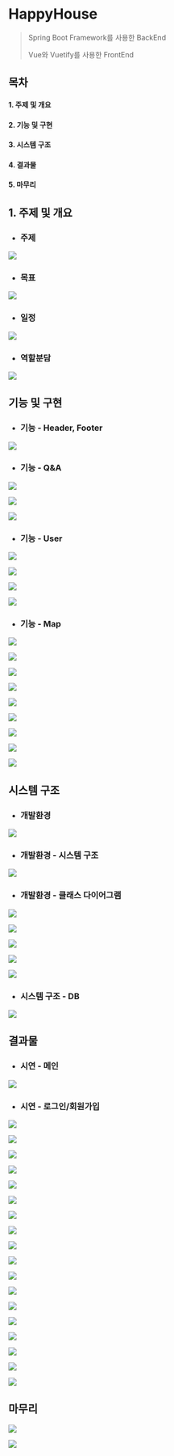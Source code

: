 # HappyHouse

> Spring Boot Framework를 사용한 BackEnd
>
> Vue와 Vuetify를 사용한 FrontEnd



## 목차

#### 1. 주제 및 개요

#### 2. 기능 및 구현

#### 3. 시스템 구조

#### 4. 결과물

#### 5. 마무리



## 1. 주제 및 개요



- ### 주제

![](https://github.com/hwangseonju/Estate-site/blob/main/photo/Estate-site_4.png?raw=true)



- ### 목표

![](https://github.com/hwangseonju/Estate-site/blob/main/photo/Estate-site_5.png?raw=true)



- ### 일정

![](https://github.com/hwangseonju/Estate-site/blob/main/photo/Estate-site_6.png?raw=true)



- ### 역할분담

![](https://github.com/hwangseonju/Estate-site/blob/main/photo/Estate-site_7.png?raw=true)



## 기능 및 구현



- ### 기능 - Header, Footer

![](https://github.com/hwangseonju/Estate-site/blob/main/photo/Estate-site_9.png?raw=true)



- ### 기능 - Q&A

![](https://github.com/hwangseonju/Estate-site/blob/main/photo/Estate-site_10.png?raw=true)



![](https://github.com/hwangseonju/Estate-site/blob/main/photo/Estate-site_11.png?raw=true)



![](https://github.com/hwangseonju/Estate-site/blob/main/photo/Estate-site_12.png?raw=true)

- ### 기능 - User

![](https://github.com/hwangseonju/Estate-site/blob/main/photo/Estate-site_13.png?raw=true)



![](https://github.com/hwangseonju/Estate-site/blob/main/photo/Estate-site_14.png?raw=true)



![](https://github.com/hwangseonju/Estate-site/blob/main/photo/Estate-site_15.png?raw=true)



![](https://github.com/hwangseonju/Estate-site/blob/main/photo/Estate-site_16.png?raw=true)



- ### 기능 - Map

![](https://github.com/hwangseonju/Estate-site/blob/main/photo/Estate-site_17.png?raw=true)



![](https://github.com/hwangseonju/Estate-site/blob/main/photo/Estate-site_18.png?raw=true)



![](https://github.com/hwangseonju/Estate-site/blob/main/photo/Estate-site_19.png?raw=true)



![](https://github.com/hwangseonju/Estate-site/blob/main/photo/Estate-site_20.png?raw=true)



![](https://github.com/hwangseonju/Estate-site/blob/main/photo/Estate-site_21.png?raw=true)



![](https://github.com/hwangseonju/Estate-site/blob/main/photo/Estate-site_22.png?raw=true)



![](https://github.com/hwangseonju/Estate-site/blob/main/photo/Estate-site_23.png?raw=true)



![](https://github.com/hwangseonju/Estate-site/blob/main/photo/Estate-site_24.png?raw=true)



![](https://github.com/hwangseonju/Estate-site/blob/main/photo/Estate-site_25.png?raw=true)



## 시스템 구조



- ### 개발환경

![](https://github.com/hwangseonju/Estate-site/blob/main/photo/Estate-site_27.png?raw=true)



- ### 개발환경 - 시스템 구조

![](https://github.com/hwangseonju/Estate-site/blob/main/photo/Estate-site_28.png?raw=true)



- ### 개발환경 - 클래스 다이어그램



![](https://github.com/hwangseonju/Estate-site/blob/main/photo/Estate-site_29.png?raw=true)

 

![](https://github.com/hwangseonju/Estate-site/blob/main/photo/Estate-site_30.png?raw=true)



![](https://github.com/hwangseonju/Estate-site/blob/main/photo/Estate-site_31.png?raw=true)



![](https://github.com/hwangseonju/Estate-site/blob/main/photo/Estate-site_32.png?raw=true)



![](https://github.com/hwangseonju/Estate-site/blob/main/photo/Estate-site_33.png?raw=true)

- ### 시스템 구조 - DB

![](https://github.com/hwangseonju/Estate-site/blob/main/photo/Estate-site_34.png?raw=true)

## 결과물



- ### 시연 - 메인

![](https://github.com/hwangseonju/Estate-site/blob/main/photo/Estate-site_36.png?raw=true)



- ### 시연 - 로그인/회원가입

![](https://github.com/hwangseonju/Estate-site/blob/main/photo/Estate-site_37.png?raw=true)



![](https://github.com/hwangseonju/Estate-site/blob/main/photo/Estate-site_38.png?raw=true)



![](https://github.com/hwangseonju/Estate-site/blob/main/photo/Estate-site_39.png?raw=true)



![](https://github.com/hwangseonju/Estate-site/blob/main/photo/Estate-site_40.png?raw=true)



![](https://github.com/hwangseonju/Estate-site/blob/main/photo/Estate-site_41.png?raw=true)



![](https://github.com/hwangseonju/Estate-site/blob/main/photo/Estate-site_42.png?raw=true)



![](https://github.com/hwangseonju/Estate-site/blob/main/photo/Estate-site_43.png?raw=true)



![](https://github.com/hwangseonju/Estate-site/blob/main/photo/Estate-site_44.png?raw=true)



![](https://github.com/hwangseonju/Estate-site/blob/main/photo/Estate-site_45.png?raw=true)



![](https://github.com/hwangseonju/Estate-site/blob/main/photo/Estate-site_46.png?raw=true)



![](https://github.com/hwangseonju/Estate-site/blob/main/photo/Estate-site_47.png?raw=true)



![](https://github.com/hwangseonju/Estate-site/blob/main/photo/Estate-site_48.png?raw=true)



![](https://github.com/hwangseonju/Estate-site/blob/main/photo/Estate-site_49.png?raw=true)



![](https://github.com/hwangseonju/Estate-site/blob/main/photo/Estate-site_50.png?raw=true)



![](https://github.com/hwangseonju/Estate-site/blob/main/photo/Estate-site_51.png?raw=true)



![](https://github.com/hwangseonju/Estate-site/blob/main/photo/Estate-site_52.png?raw=true)



![](https://github.com/hwangseonju/Estate-site/blob/main/photo/Estate-site_53.png?raw=true)



![](https://github.com/hwangseonju/Estate-site/blob/main/photo/Estate-site_54.png?raw=true)


## 마무리

![](https://github.com/hwangseonju/Estate-site/blob/main/photo/Estate-site_56.png?raw=true)



![](https://github.com/hwangseonju/Estate-site/blob/main/photo/Estate-site_57.png?raw=true)
